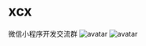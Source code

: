 # xcx
微信小程序开发交流群
![avatar](http://img.renheyoudao.com/WechatIMG600.jpeg?e=1557334002&token=wQ7NXgSlApMSVa7bezckCrHLJDEcY6hkXpUbyfAQ:MQDH64bCXV1MTJUWSQTF6-50XUQ)
![avatar](https://upload-images.jianshu.io/upload_images/1224666-40ccbb28bf4ab35d.png?imageMogr2/auto-orient/strip%7CimageView2/2/w/1000/format/webp)
